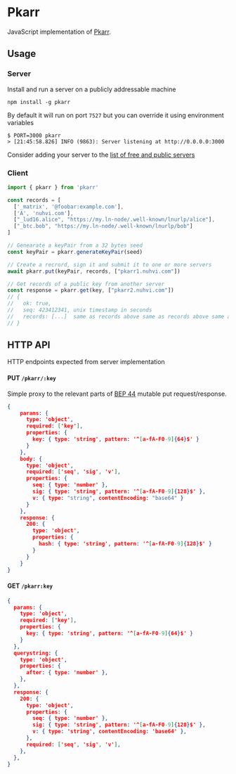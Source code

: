 # Pkarr

JavaScript implementation of [Pkarr](https://github.com/nuhvi/pkarr).

## Usage

### Server

Install and run a server on a publicly addressable machine

```
npm install -g pkarr
```

By default it will run on port `7527` but you can override it using environment variables

```
$ PORT=3000 pkarr
> [21:45:58.826] INFO (9863): Server listening at http://0.0.0.0:3000
```

Consider adding your server to the [list of free and public servers](../servers.txt)

### Client 

```js
import { pkarr } from 'pkarr'

const records = [
  ['_matrix', '@foobar:example.com'],
  ['A', 'nuhvi.com'],
  ["_lud16.alice", "https://my.ln-node/.well-known/lnurlp/alice"],
  ["_btc.bob", "https://my.ln-node/.well-known/lnurlp/bob"]
]

// Genearate a keyPair from a 32 bytes seed
const keyPair = pkarr.generateKeyPair(seed)

// Create a recrord, sign it and submit it to one or more servers
await pkarr.put(keyPair, records, ["pkarr1.nuhvi.com"])

// Get records of a public key from another server
const response = pkarr.get(key, ["pkarr2.nuhvi.com"])
// { 
//   ok: true, 
//   seq: 423412341, unix timestamp in seconds
//   records: [...]  same as records above same as records above same as records above same as records above
// }
```

## HTTP API

HTTP endpoints expected from server implementation

#### PUT `/pkarr/:key`

Simple proxy to the relevant parts of [BEP 44](https://www.bittorrent.org/beps/bep_0044.html) mutable put request/response.

```json
{
    params: {
      type: 'object',
      required: ['key'],
      properties: {
        key: { type: 'string', pattern: '^[a-fA-F0-9]{64}$' }
      }
    },
    body: {
      type: 'object',
      required: ['seq', 'sig', 'v'],
      properties: {
        seq: { type: 'number' },
        sig: { type: 'string', pattern: '^[a-fA-F0-9]{128}$' },
        v: { type: "string", contentEncoding: "base64" }
      }
    },
    response: {
      200: {
        type: 'object',
        properties: {
          hash: { type: 'string', pattern: '^[a-fA-F0-9]{128}$' }
        }
      }
    }
}
```

#### GET `/pkarr:key`

```json
{
  params: {
    type: 'object',
    required: ['key'],
    properties: {
      key: { type: 'string', pattern: '^[a-fA-F0-9]{64}$' }
    }
  },
  querystring: {
    type: 'object',
    properties: {
      after: { type: 'number' },
    },
  },
  response: {
    200: {
      type: 'object',
      properties: {
        seq: { type: 'number' },
        sig: { type: 'string', pattern: '^[a-fA-F0-9]{128}$' },
        v: { type: 'string', contentEncoding: 'base64' },
      },
      required: ['seq', 'sig', 'v'],
    },
  },
}
```
